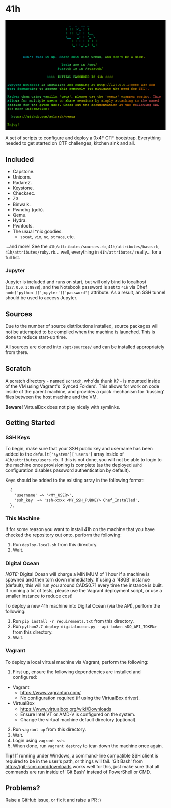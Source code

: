 # 41h

![41h](docs/images/franky.png?raw=true)

A set of scripts to configure and deploy a 0x4F CTF bootstrap. Everything needed to get started on CTF challenges, kitchen sink and all.

## Included

* Capstone.
* Unicorn.
* Radare2.
* Keystone.
* Checksec.
* Z3.
* Binwalk.
* Pwndbg (gdb).
* Qemu.
* Hydra.
* Pwntools.
* The usual \*nix goodies.
  * `socat`, `vim`, `nc`, `strace`, etc.

...and more! See the `41h/attributes/sources.rb`, `41h/attributes/base.rb`, `41h/attributes/ruby.rb`... well, everything in `41h/attributes/` really... for a full list.

### Jupyter

Jupyter is included and runs on start, but will only bind to localhost (`127.0.0.1:8888`), and the Notebook password is set to `41h` via Chef `node['python']['jupyter']['password']` attribute. As a result, an SSH tunnel should be used to access Jupyter.

## Sources

Due to the number of source distributions installed, source packages will not be attempted to be compiled when the machine is launched. This is done to reduce start-up time.

All sources are cloned into `/opt/sources/` and can be installed appropriately from there.

## Scratch

A scratch directory - named `scratch`, who'da thunk it? - is mounted inside of the VM using Vagrant's 'Synced Folders'. This allows for work on code inside of the parent machine, and provides a quick mechanism for 'bussing' files between the host machine and the VM.

**Beware!** VirtualBox does not play nicely with symlinks.

## Getting Started

### SSH Keys

To begin, make sure that your SSH public key and username has been added to the `default['system']['users']` array inside of `41h/attributes/users.rb`. If this is not done, you will not be able to login to the machine once provisioning is complete (as the deployed `sshd` configuration disables password authentication by default).

Keys should be added to the existing array in the following format:

```
  {
    'username' => '<MY_USER>',
    'ssh_key' => 'ssh-xxxx <MY_SSH_PUBKEY> Chef_Installed',
  },
```

### This Machine

If for some reason you want to install 41h on the machine that you have checked the repository out onto, perform the following:

1) Run `deploy-local.sh` from this directory.
2) Wait.

### Digital Ocean

*NOTE:* Digital Ocean will charge a MINIMUM of 1 hour if a machine is spawned and then torn down immediately. If using a '48GB' instance (default), this will run you around CAD$0.71 every time the instance is built. If running a lot of tests, please use the Vagrant deployment script, or use a smaller instance to reduce cost!

To deploy a new 41h machine into Digital Ocean (via the API), perform the following:

1) Run `pip install -r requirements.txt` from this directory.
2) Run `python2.7 deploy-digitalocean.py --api-token <DO_API_TOKEN>` from this directory.
3) Wait.

### Vagrant

To deploy a local virtual machine via Vagrant, perform the following:

1) First up, ensure the following dependencies are installed and configured:
  * Vagrant
    * https://www.vagrantup.com/
    * No configuration required (if using the VirtualBox driver).
  * VirtualBox
    * https://www.virtualbox.org/wiki/Downloads
    * Ensure Intel VT or AMD-V is configured on the system.
    * Change the virtual machine default directory (optional).
2) Run `vagrant up` from this directory.
3) Wait.
4) Login using `vagrant ssh`.
5) When done, run `vagrant destroy` to tear-down the machine once again.

**Tip!** If running under Windows, a command-line compatible SSH client is required to be in the user's path, or things will fail. 'Git Bash' from https://git-scm.com/downloads works well for this, just make sure that all commands are run inside of 'Git Bash' instead of PowerShell or CMD.

## Problems?

Raise a GitHub issue, or fix it and raise a PR :)
